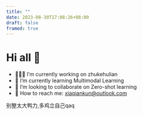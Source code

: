 ```yaml
---
title: ""
date: 2023-08-30T17:08:26+08:00
draft: false
framed: true
---
```


# Hi all 👋
- 🧑🏻‍💻 I’m currently working on zhukehulian
- 🌱 I’m currently learning Multimodal Learning
- 👯 I’m looking to collaborate on Zero-shot learning
- 🌈 How to reach me: xiaqiankun@outlook.com

别整太大鸭力,多鸡立自己qaq